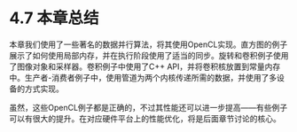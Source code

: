 # 4.7 本章总结

本章我们使用了一些著名的数据并行算法，将其使用OpenCL实现。直方图的例子展示了如何使用局部内存，并在执行阶段使用了适当的同步。旋转和卷积例子使用了图像对象和采样器。卷积例子中使用了C++ API，并将卷积核放置到常量内存中。生产者-消费者例子中，使用管道为两个内核传递所需的数据，并使用了多设备的方式实现。

虽然，这些OpenCL例子都是正确的，不过其性能还可以进一步提高——有些例子可以有很大的提升。在对应硬件平台上的性能优化，将是后面章节讨论的核心。